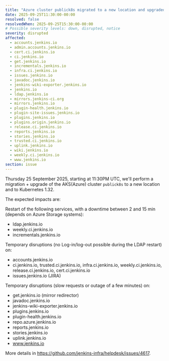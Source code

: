 ```yaml
---
title: "Azure cluster publick8s migrated to a new location and upgraded to Kubernetes 1.32"
date: 2025-09-25T11:30:00-00:00
resolved: false
resolvedWhen: 2025-09-25T15:30:00-00:00
# Possible severity levels: down, disrupted, notice
severity: disrupted
affected:
  - accounts.jenkins.io
  - admin.accounts.jenkins.io
  - cert.ci.jenkins.io
  - ci.jenkins.io
  - get.jenkins.io
  - incrementals.jenkins.io
  - infra.ci.jenkins.io
  - issues.jenkins.io
  - javadoc.jenkins.io
  - jenkins-wiki-exporter.jenkins.io
  - jenkins.io
  - ldap.jenkins.io
  - mirrors.jenkins-ci.org
  - mirrors.jenkins.io
  - plugin-health.jenkins.io
  - plugin-site-issues.jenkins.io
  - plugins.jenkins.io
  - plugins.origin.jenkins.io
  - release.ci.jenkins.io
  - reports.jenkins.io
  - stories.jenkins.io
  - trusted.ci.jenkins.io
  - uplink.jenkins.io
  - wiki.jenkins.io
  - weekly.ci.jenkins.io
  - www.jenkins.io
section: issue
---
```


Thursday 25 September 2025, starting at 11:30PM UTC, we'll perform a migration + upgrade of the AKS(Azure) cluster `publick8s` to a new location and to Kubernetes 1.32.

The expected impacts are:

Restart of the following services, with a downtime between 2 and 15 min (depends on Azure Storage systems):

- ldap.jenkins.io
- weekly.ci.jenkins.io
- incrementals.jenkins.io

Temporary disruptions (no Log-in/log-out possible during the LDAP restart) on:

- accounts.jenkins.io
- ci.jenkins.io, trusted.ci.jenkins.io, infra.ci.jenkins.io, weekly.ci.jenkins.io, release.ci.jenkins.io, cert.ci.jenkins.io
- issues.jenkins.io (JIRA)

Temporary disruptions (slow requests or outage of a few minutes) on:

- get.jenkins.io (mirror redirector)
- javadoc.jenkins.io
- jenkins-wiki-exporter.jenkins.io
- plugins.jenkins.io
- plugin-health.jenkins.io
- repo.azure.jenkins.io
- reports.jenkins.io
- stories.jenkins.io
- uplink.jenkins.io
- www.jenkins.io

More details in <https://github.com/jenkins-infra/helpdesk/issues/4617>.
